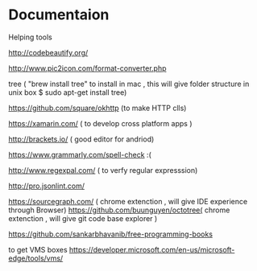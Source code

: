 # Documentaion
Helping tools

http://codebeautify.org/   

http://www.pic2icon.com/format-converter.php

tree <Folder name> ( "brew install tree" to install in mac , this will give folder structure in unix box $ sudo apt-get install tree)

https://github.com/square/okhttp  (to make HTTP clls) 

https://xamarin.com/   ( to develop cross platform apps )

http://brackets.io/  ( good editor for andriod)

https://www.grammarly.com/spell-check :(

http://www.regexpal.com/   ( to verfy regular expresssion)

http://pro.jsonlint.com/


https://sourcegraph.com/  ( chrome extenction , will give IDE experience through Browser)
https://github.com/buunguyen/octotree( chrome extenction , will give git code base explorer )

https://github.com/sankarbhavanib/free-programming-books

to get VMS boxes 
https://developer.microsoft.com/en-us/microsoft-edge/tools/vms/
